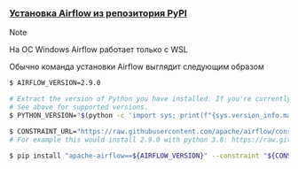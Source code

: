 ### [Установка Airflow из репозитория PyPI](https://airflow.apache.org/docs/apache-airflow/stable/installation/installing-from-pypi.html#installation-from-pypi)

>[!NOTE]
> На ОС Windows Airflow работает только с WSL 

Обычно команда установки Airflow выглядит следующим образом

```bash
$ AIRFLOW_VERSION=2.9.0

# Extract the version of Python you have installed. If you're currently using a Python version that is not supported by Airflow, you may want to set this manually.
# See above for supported versions.
$ PYTHON_VERSION="$(python -c 'import sys; print(f"{sys.version_info.major}.{sys.version_info.minor}")')"

$ CONSTRAINT_URL="https://raw.githubusercontent.com/apache/airflow/constraints-${AIRFLOW_VERSION}/constraints-${PYTHON_VERSION}.txt"
# For example this would install 2.9.0 with python 3.8: https://raw.githubusercontent.com/apache/airflow/constraints-2.9.0/constraints-3.8.txt

$ pip install "apache-airflow==${AIRFLOW_VERSION}" --constraint "${CONSTRAINT_URL}"
```

